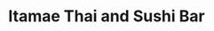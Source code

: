 ---
layout: place
title: "Itamae Thai and Sushi Bar"
permalink: /pennsylvania/pittsburgh/itamae-thai-and-sushi-bar.html
stateAbbr: PA
stateName: Pennsylvania
cityName: Pittsburgh
seo:
  name: "Itamae Thai and Sushi Bar"
  type: Restaurant
  links: https://www.itamaethaisushi.com/
description: "Itamae Thai and Sushi Bar serves delicious sushi in Pittsburgh, Pennsylvania. Try fresh Japanese dishes for a great dining experience. Available for takeout, delivery, lunch, and dinner."
place_id: ChIJy1c2JOD3NIgRGMmNPXgbUmk
photos:
  - name: >-
      places/ChIJy1c2JOD3NIgRGMmNPXgbUmk/photos/AeeoHcIPNz-8SwdxZNaJt7hIBMvrapn9m6kvCX-Fv4wxRrt8wJmV5tVWc305G7XkOI02m4JZSpWYkknZpfBqpl_zz3yKO-1c5tL1DcOKt_8sYh_ObIUjdjrWADbeDPfKSm-gAFXBXfUJb__YTb3b6C6rEONOCj0OD0LEXCO2-uKyBATpFYHz-gXH2yoAokzQYBTbFWywBnD8A4848YF2l2OxuyMQqExZKJcGqaXG50J0nYUpgQWmIe9JjzPRQPowIcPX895SvWxm1z4lx0NVdXwlmLjtea4ZqfSeB71HynvMRhRfYQ
    widthPx: 1536
    heightPx: 2048
    authorAttributions:
      - displayName: Itamae Thai and Sushi Bar
        uri: https://maps.google.com/maps/contrib/114228252283751663422
        photoUri: >-
          https://lh3.googleusercontent.com/a-/ALV-UjVmyNYn3r4NyioQAbV2Q9qzPYLMkO6JRKlflG_jTk4bkLp5XbM=s100-p-k-no-mo
    flagContentUri: >-
      https://www.google.com/local/imagery/report/?cb_client=maps_api_places.places_api&image_key=!1e10!2sAF1QipOZtAxxHgHL_zoDnhxbJIFQ0aqgHHhPhvot47rh&hl=en-US
    googleMapsUri: >-
      https://www.google.com/maps/place//data=!3m4!1e2!3m2!1sAF1QipOZtAxxHgHL_zoDnhxbJIFQ0aqgHHhPhvot47rh!2e10!4m2!3m1!1s0x8834f7e0243657cb:0x69521b783d8dc918
  - name: >-
      places/ChIJy1c2JOD3NIgRGMmNPXgbUmk/photos/AeeoHcImd4xYL23vRsEbOjUyaF1WwtGWu43fSp8cNh6AcukDQGnd32riVp1FZX6QpN0kJWvtAOMPY_M4EeBwU53mhaX0cUQlmgMsRtkUg_mQEtw6TK_VwiHnPPESGRSJur5lpj7pc3Xw9AuMt33gJRV__4sVqgEDRnILsmhXD6PF9eFGs1GrrlB3qaAjwek201C6Z2xmOsKBjMxNchMofMogSaFzQF9th5-896NFKRofuUbSj9ZBuVJmlxZdntffCg6sP-DPBLN5sI3oAa2GK9ADsOVU7xoJP-Jo4og6vAHYnAjxnsrY87RZT4kUEjLumlmOqFhKOoZTCbtkp4oVLm2IG0H2Rxr36ADRt1oVy2c54wZ_Kef7iBQqudny2_bTOBR18iO-3IM_i9PO7zD2piPuCgGwjmfZdA6M4_ytKMHKi_UOgFsG
    widthPx: 3271
    heightPx: 1840
    authorAttributions:
      - displayName: Brenda Johannesen
        uri: https://maps.google.com/maps/contrib/111818219304589312101
        photoUri: >-
          https://lh3.googleusercontent.com/a-/ALV-UjX2wQcgJoXUIPoyqpzF62PgKbTDopTFjFaePzi0h5XVvbymTb_a=s100-p-k-no-mo
    flagContentUri: >-
      https://www.google.com/local/imagery/report/?cb_client=maps_api_places.places_api&image_key=!1e10!2sCIHM0ogKEICAgMDIiPfsvAE&hl=en-US
    googleMapsUri: >-
      https://www.google.com/maps/place//data=!3m4!1e2!3m2!1sCIHM0ogKEICAgMDIiPfsvAE!2e10!4m2!3m1!1s0x8834f7e0243657cb:0x69521b783d8dc918
  - name: >-
      places/ChIJy1c2JOD3NIgRGMmNPXgbUmk/photos/AeeoHcJm2RmDNnfv38uOqCLNI0_mLWuuV4eKlzLgBMXtZNYEnzH8zWfXbIVfjPKziDCpej9rUucY5ySNpmiBrCzwZdpXJrY867ZF7RdpyDxIn_s62W-5GNtKYAupyIN9ExxLxxEysmQ0Hjdti1ZDgOYN6d4aTDXpFp4aSqoP4wctPKyEoNzbylXsu9iSMgi4FjBMu5FKpX1Cg3dCusvLQJn3aOkctPd1cXv_E7ZPzj-k10gokMjQnaTd5e4hlLsVngm3kYQhbZqC7YxolH8jsTgGBxZDem1aafMeSsWgkUoNq-G3iw
    widthPx: 2880
    heightPx: 2304
    authorAttributions:
      - displayName: Itamae Thai and Sushi Bar
        uri: https://maps.google.com/maps/contrib/114228252283751663422
        photoUri: >-
          https://lh3.googleusercontent.com/a-/ALV-UjVmyNYn3r4NyioQAbV2Q9qzPYLMkO6JRKlflG_jTk4bkLp5XbM=s100-p-k-no-mo
    flagContentUri: >-
      https://www.google.com/local/imagery/report/?cb_client=maps_api_places.places_api&image_key=!1e10!2sAF1QipNpVHCwOReAfa9DPGvhxTvEPhTK7B1scMSw2lTL&hl=en-US
    googleMapsUri: >-
      https://www.google.com/maps/place//data=!3m4!1e2!3m2!1sAF1QipNpVHCwOReAfa9DPGvhxTvEPhTK7B1scMSw2lTL!2e10!4m2!3m1!1s0x8834f7e0243657cb:0x69521b783d8dc918
  - name: >-
      places/ChIJy1c2JOD3NIgRGMmNPXgbUmk/photos/AeeoHcJCO4-cVMe2DUl8rf8fmKdLu49hE_U8G0t3qShq26wi9zZ2JSIkTFKPO6ZYb3qTVMsAnHRmTSiCRpt_H4xD-Fv_iUl2Kingad6t_TRpuDvrVmsRDQKF91T8Ok3S_4c4jGcFG3DnPvEjm4gbmu6WRSzsiGNcunY-aYXsMLnN_iwPHcNNZwAZu-lRDyPeK7qiX6-QWxhZ7m_7ZPp7GgsPYStDRZuyQ03TJHyY5ZoYmmE5tb-xao-OpTbQbLw-Ikq7glJE067Gcm78NqqJ-P0VWs8yBj_cgv7g38ymtt8WGwO4ug
    widthPx: 2880
    heightPx: 2304
    authorAttributions:
      - displayName: Itamae Thai and Sushi Bar
        uri: https://maps.google.com/maps/contrib/114228252283751663422
        photoUri: >-
          https://lh3.googleusercontent.com/a-/ALV-UjVmyNYn3r4NyioQAbV2Q9qzPYLMkO6JRKlflG_jTk4bkLp5XbM=s100-p-k-no-mo
    flagContentUri: >-
      https://www.google.com/local/imagery/report/?cb_client=maps_api_places.places_api&image_key=!1e10!2sAF1QipPjrRLPo4gQGlIQO-VeaMfl-dsWW-Bwt201WhM4&hl=en-US
    googleMapsUri: >-
      https://www.google.com/maps/place//data=!3m4!1e2!3m2!1sAF1QipPjrRLPo4gQGlIQO-VeaMfl-dsWW-Bwt201WhM4!2e10!4m2!3m1!1s0x8834f7e0243657cb:0x69521b783d8dc918
  - name: >-
      places/ChIJy1c2JOD3NIgRGMmNPXgbUmk/photos/AeeoHcIMkGC_4_wp1AaGWG1WmTcZxy8hGtBUB7-v3i3LXPaUqcfT2GStnFLucUmX-34wcJlkL7VnBTHh7ne2DpYFnRLXR2Suk8OZmEHTAtmng3Y5_oZ5a1GdafREEW2ADVqsk_LUTOeTk6DEGH2rGKR5uwz3rB_6RPbs-W9YzDpYZ_vNekNpWOPvWAWhJaZ0cCoAxW1qGl-UW7_6Z319mt0uHK9aS-jvpKfEnJlUL6LMJAl_sCDkHRDUGV-lENPpMblzqdchEfNKcqvpS4veuCFZRvsHlhMadCSR1_NVIlBRtNXVzA
    widthPx: 2880
    heightPx: 2304
    authorAttributions:
      - displayName: Itamae Thai and Sushi Bar
        uri: https://maps.google.com/maps/contrib/114228252283751663422
        photoUri: >-
          https://lh3.googleusercontent.com/a-/ALV-UjVmyNYn3r4NyioQAbV2Q9qzPYLMkO6JRKlflG_jTk4bkLp5XbM=s100-p-k-no-mo
    flagContentUri: >-
      https://www.google.com/local/imagery/report/?cb_client=maps_api_places.places_api&image_key=!1e10!2sAF1QipNd_gpme539ZPmuy35DcgDsnmPmWQ1T0V3w5Yzu&hl=en-US
    googleMapsUri: >-
      https://www.google.com/maps/place//data=!3m4!1e2!3m2!1sAF1QipNd_gpme539ZPmuy35DcgDsnmPmWQ1T0V3w5Yzu!2e10!4m2!3m1!1s0x8834f7e0243657cb:0x69521b783d8dc918
  - name: >-
      places/ChIJy1c2JOD3NIgRGMmNPXgbUmk/photos/AeeoHcIfl7ofRF-kWlsD6FNjVIU4qmGTS7hpRhOTe4kn8bVkbN6W9j2ux42mMcuSMRRHWytE6bGNBwyANF9Zr6w5sYKCSJp9cZGs6CwkGq-mnT7NjcgINivlJeNOt4W1yp3q97rucVgBgJLkrjGcZleGT2iN8-d6lPhECbG1XK9fR-KC9USWxYsixiBYD702_f43R6geIJpgy_-aPCL2ry4txcvMLoBarc8Qlu3olnMSeHqQPu-pwWfHzeHw3fMjSdeccnw8p8E-mmpKHPcujn4lijSBfuqrHWigUppEvknZsXLjGQ
    widthPx: 2880
    heightPx: 2304
    authorAttributions:
      - displayName: Itamae Thai and Sushi Bar
        uri: https://maps.google.com/maps/contrib/114228252283751663422
        photoUri: >-
          https://lh3.googleusercontent.com/a-/ALV-UjVmyNYn3r4NyioQAbV2Q9qzPYLMkO6JRKlflG_jTk4bkLp5XbM=s100-p-k-no-mo
    flagContentUri: >-
      https://www.google.com/local/imagery/report/?cb_client=maps_api_places.places_api&image_key=!1e10!2sAF1QipM5EV3ioLQth-OHmJ0kydIMrCnKDqvwovJWYx3O&hl=en-US
    googleMapsUri: >-
      https://www.google.com/maps/place//data=!3m4!1e2!3m2!1sAF1QipM5EV3ioLQth-OHmJ0kydIMrCnKDqvwovJWYx3O!2e10!4m2!3m1!1s0x8834f7e0243657cb:0x69521b783d8dc918
  - name: >-
      places/ChIJy1c2JOD3NIgRGMmNPXgbUmk/photos/AeeoHcL5UPn6h6ihAEUdtA8MQHhRdypONkme0ms81K1NpzvEXJaAhTlIRLgkKLHoF7Yb4EmC00c38BX4Vw-91Zv42ZXWuRumK1J_auacydnHPB-xJqouMBZHHYyb28_uxESnqZCY-6Tt3u7XAKG3jJrEubI_9jvobQFLrUiJ0jvn2lt9p6lWYUNlftl86sAvptD6sydQ54n_Pp3eCnt-rWh1GAbJAnKnJrTQo2SwsKMbBJAlyW8foGWcyb6qntCKTtZVFnTDkK10vOcfGRb-9fYExlMiDdsocsgOBj9iFN4kBVdDtg
    widthPx: 2880
    heightPx: 2304
    authorAttributions:
      - displayName: Itamae Thai and Sushi Bar
        uri: https://maps.google.com/maps/contrib/114228252283751663422
        photoUri: >-
          https://lh3.googleusercontent.com/a-/ALV-UjVmyNYn3r4NyioQAbV2Q9qzPYLMkO6JRKlflG_jTk4bkLp5XbM=s100-p-k-no-mo
    flagContentUri: >-
      https://www.google.com/local/imagery/report/?cb_client=maps_api_places.places_api&image_key=!1e10!2sAF1QipOxPjFsN_qdGgZDTVfquLDQlVhm0DFjOYma_oy6&hl=en-US
    googleMapsUri: >-
      https://www.google.com/maps/place//data=!3m4!1e2!3m2!1sAF1QipOxPjFsN_qdGgZDTVfquLDQlVhm0DFjOYma_oy6!2e10!4m2!3m1!1s0x8834f7e0243657cb:0x69521b783d8dc918
  - name: >-
      places/ChIJy1c2JOD3NIgRGMmNPXgbUmk/photos/AeeoHcI6uluGcZAvDDOdiWoViY0tL7tUsD68P2WhrQh3YqnZAT5DhKD4SXvAHKUjx0mZPXpOZBx88dpbslPxqajsZPbjWIf-Q2EEPivsoIitAfjG99r2pFP7Kj_fJ3xbAgiQH6dq__avg1WMMxpiJlo-E5vVDgW2KGlhnq17csBGcTqfUj-z4lysS0sO69sd2R8OT-hzhdag2jsKY9JX6huEvz6yRcjqBzO43cSenSW-1SaeuIlURADZ8Ins2w75iEV9-9bIeIzcFBT3JQSOeufwaCVQ2QoE_5A03jMb82sW-tbWie3_QZYyIE6bUQErNWSrmkwUheIwh60jojxRkWDXZwjW0_-MyYc3IpQPK_zNBPmZHYDxs_szy9WHO1Lby2AFr88fEp55rVEc8snUt2N1-a6JaNNAKRtDGPPtF_tXenZo2N2o
    widthPx: 3024
    heightPx: 4032
    authorAttributions:
      - displayName: Svetlana Bogdanova
        uri: https://maps.google.com/maps/contrib/108202999415547443319
        photoUri: >-
          https://lh3.googleusercontent.com/a/ACg8ocKLHt_E_ySWR6zp55jiRaM52umHu-0N2FOv9eV2fBDSD6qpRQ=s100-p-k-no-mo
    flagContentUri: >-
      https://www.google.com/local/imagery/report/?cb_client=maps_api_places.places_api&image_key=!1e10!2sCIHM0ogKEICAgMCIifKX-AE&hl=en-US
    googleMapsUri: >-
      https://www.google.com/maps/place//data=!3m4!1e2!3m2!1sCIHM0ogKEICAgMCIifKX-AE!2e10!4m2!3m1!1s0x8834f7e0243657cb:0x69521b783d8dc918
  - name: >-
      places/ChIJy1c2JOD3NIgRGMmNPXgbUmk/photos/AeeoHcJq0ws9UY8Cm8jOtZpiiDXGpLrRcoTfGyOwE9tWM8dRbb8K0U7N3IDY_QWkkDj013sxc8zIvMPvDrpjV-bybkSnJfgCD8i97nZmCc9JGL34-TCqppvu0g92mmsmZmoKJAPdMUXsVtV9bjRR6Jpys9c8W5wN4HAdwjb8_VOdnQ6vqHzjkAMM2ch-I3MGIobmhsRv2bOZn6KrGe-srlbV6AlB6cRevmvZpE3_8sEF7iBqdcqxYkeulyxFWwjljFKciSOyIfRX2e31-JUqAa5QHWoEhH885dczGO4jA1chXvFsq23PA1tktuUip-9Y1uaQ-RxTmyGAD5kqWmKm5QbQ17_ZKYX80eY5eW4MCRNSeH7moc416LdnLCP9hJ5j0r2ixRmxPCbBp-zKZJQ8L8Bulrwpqh7RKrpY7eYqeyxbsuMr9g
    widthPx: 2992
    heightPx: 2992
    authorAttributions:
      - displayName: Chris Tricarico
        uri: https://maps.google.com/maps/contrib/103449636871655374454
        photoUri: >-
          https://lh3.googleusercontent.com/a-/ALV-UjV2pG0lfonkT0Cmmf3Ln9MsHqGYYzdBkFLDRvzX0esXuYKtoRfo=s100-p-k-no-mo
    flagContentUri: >-
      https://www.google.com/local/imagery/report/?cb_client=maps_api_places.places_api&image_key=!1e10!2sCIHM0ogKEICAgICrqN_vEg&hl=en-US
    googleMapsUri: >-
      https://www.google.com/maps/place//data=!3m4!1e2!3m2!1sCIHM0ogKEICAgICrqN_vEg!2e10!4m2!3m1!1s0x8834f7e0243657cb:0x69521b783d8dc918
  - name: >-
      places/ChIJy1c2JOD3NIgRGMmNPXgbUmk/photos/AeeoHcJGzjNQFo2sQB3fvismMhDec4ZlRRxzq9xBleF-qdlpcPQu8ilGqXj84klOdRo_QZ4G1TdIdTcvJcBRe7ESlf6y46bALp_c_y3_9NhXhXFh3XLodeoQxVjV0XJpv2hfR0GTJR0Y5xHm5JROKL2OXDA3Afn6JQAskU0EuE3ZWXhtDPlipogarXJ50RttnmbdbgcMp0hrIdcozxl4k4wZ8bvD_rjXEiZXIpHvfKpJCHq1bZsZn5oaBQvl2yCdmjHFoi6bmk7KtyTQcVUr-MW8DXpmdZbauwKFPmikvvL9Cek8vVjxC7FGiWi33KkJ-do3sLAbpgKe6HtkTW_NCQeUf5doLWUnKvndy9twx3_0dmDpKRGbHqGZ5_qmu8DQTe8ygonUNPHWHTLsE3Z35eEwXd7JAMbAthms85mGy2BpncJH81Yr
    widthPx: 2992
    heightPx: 2992
    authorAttributions:
      - displayName: Chris Tricarico
        uri: https://maps.google.com/maps/contrib/103449636871655374454
        photoUri: >-
          https://lh3.googleusercontent.com/a-/ALV-UjV2pG0lfonkT0Cmmf3Ln9MsHqGYYzdBkFLDRvzX0esXuYKtoRfo=s100-p-k-no-mo
    flagContentUri: >-
      https://www.google.com/local/imagery/report/?cb_client=maps_api_places.places_api&image_key=!1e10!2sCIHM0ogKEICAgIDXrIGXrwE&hl=en-US
    googleMapsUri: >-
      https://www.google.com/maps/place//data=!3m4!1e2!3m2!1sCIHM0ogKEICAgIDXrIGXrwE!2e10!4m2!3m1!1s0x8834f7e0243657cb:0x69521b783d8dc918
address: 193 Castle Shannon Blvd, Pittsburgh, PA 15228, USA
street: 193 Castle Shannon Blvd
city: Pittsburgh
state: PA
zip: '15228'
country: USA
neighborhood: null
latitude: '40.377825'
longitude: '-80.040337'
accessibility_options:
  wheelchairAccessibleParking: false
  wheelchairAccessibleEntrance: true
  wheelchairAccessibleRestroom: true
  wheelchairAccessibleSeating: true
business_status: OPERATIONAL
name: Itamae Thai and Sushi Bar
google_maps_links:
  directionsUri: >-
    https://www.google.com/maps/dir//''/data=!4m7!4m6!1m1!4e2!1m2!1m1!1s0x8834f7e0243657cb:0x69521b783d8dc918!3e0
  placeUri: https://maps.google.com/?cid=7589158525315434776
  writeAReviewUri: >-
    https://www.google.com/maps/place//data=!4m3!3m2!1s0x8834f7e0243657cb:0x69521b783d8dc918!12e1
  reviewsUri: >-
    https://www.google.com/maps/place//data=!4m4!3m3!1s0x8834f7e0243657cb:0x69521b783d8dc918!9m1!1b1
  photosUri: >-
    https://www.google.com/maps/place//data=!4m3!3m2!1s0x8834f7e0243657cb:0x69521b783d8dc918!10e5
primary_type: Asian Restaurant
opening_hours:
  regular: null
  current: null
secondary_opening_hours:
  regular:
    weekdayDescriptions: null
    type: null
  current:
    weekdayDescriptions: null
    type: null
phone: (412) 345-8920
price_level: PRICE_LEVEL_MODERATE
price_range: $20 &ndash; $30
rating: '4.9'
rating_count: 0
website: https://www.itamaethaisushi.com/
reviews:
  - name: >-
      places/ChIJy1c2JOD3NIgRGMmNPXgbUmk/reviews/ChZDSUhNMG9nS0VJQ0FnTUNJaWZLWFdBEAE
    relativePublishTimeDescription: a week ago
    rating: 5
    text:
      text: >-
        Super fresh fish and delicious dishes all around. Family owned and
        operated business with friendly and caring employees. The restaurant is
        on a smaller side, so reservations might be wise on busy night. Parking
        might also be difficult to find on busy nights but this restaurant is
        totally worth it!
      languageCode: en
    originalText:
      text: >-
        Super fresh fish and delicious dishes all around. Family owned and
        operated business with friendly and caring employees. The restaurant is
        on a smaller side, so reservations might be wise on busy night. Parking
        might also be difficult to find on busy nights but this restaurant is
        totally worth it!
      languageCode: en
    authorAttribution:
      displayName: Svetlana Bogdanova
      uri: https://www.google.com/maps/contrib/108202999415547443319/reviews
      photoUri: >-
        https://lh3.googleusercontent.com/a/ACg8ocKLHt_E_ySWR6zp55jiRaM52umHu-0N2FOv9eV2fBDSD6qpRQ=s128-c0x00000000-cc-rp-mo
    publishTime: '2025-04-03T00:43:12.812918Z'
    flagContentUri: >-
      https://www.google.com/local/review/rap/report?postId=ChZDSUhNMG9nS0VJQ0FnTUNJaWZLWFdBEAE&d=17924085&t=1
    googleMapsUri: >-
      https://www.google.com/maps/reviews/data=!4m6!14m5!1m4!2m3!1sChZDSUhNMG9nS0VJQ0FnTUNJaWZLWFdBEAE!2m1!1s0x8834f7e0243657cb:0x69521b783d8dc918
  - name: >-
      places/ChIJy1c2JOD3NIgRGMmNPXgbUmk/reviews/ChZDSUhNMG9nS0VJQ0FnTURRM043M2VBEAE
    relativePublishTimeDescription: a month ago
    rating: 4
    text:
      text: >-
        Nice little establishment, though it's more of a takeout spot with
        limited seating. I visited on Valentine's Day, a Friday evening, so I
        expected some chaos. However, no one greeted us upon entry, and it
        turned into a bit of a free-for-all to get the attention of the
        waitstaff, whether for dine-in or takeout. We had finished plates and
        empty glasses on the edge of our table, making it easy for the
        waitresses to clear, but they walked past several times without picking
        them up or acknowledging us for a refill. The sushi was fresh and
        decent, but not great which is why I rate it 4 out of 5. We waited over
        1.5 hours for our meal. Hopefully, they’ll be better prepared for next
        Valentine’s Day to avoid the same confusion and delays.
      languageCode: en
    originalText:
      text: >-
        Nice little establishment, though it's more of a takeout spot with
        limited seating. I visited on Valentine's Day, a Friday evening, so I
        expected some chaos. However, no one greeted us upon entry, and it
        turned into a bit of a free-for-all to get the attention of the
        waitstaff, whether for dine-in or takeout. We had finished plates and
        empty glasses on the edge of our table, making it easy for the
        waitresses to clear, but they walked past several times without picking
        them up or acknowledging us for a refill. The sushi was fresh and
        decent, but not great which is why I rate it 4 out of 5. We waited over
        1.5 hours for our meal. Hopefully, they’ll be better prepared for next
        Valentine’s Day to avoid the same confusion and delays.
      languageCode: en
    authorAttribution:
      displayName: Phillip Strano
      uri: https://www.google.com/maps/contrib/100983098226246343858/reviews
      photoUri: >-
        https://lh3.googleusercontent.com/a/ACg8ocL4ysAft1_pc9t29jLYbzX0t3i7IzYIq6d9gdpG3Bgl3l936Q=s128-c0x00000000-cc-rp-mo-ba5
    publishTime: '2025-03-09T18:14:04.137454Z'
    flagContentUri: >-
      https://www.google.com/local/review/rap/report?postId=ChZDSUhNMG9nS0VJQ0FnTURRM043M2VBEAE&d=17924085&t=1
    googleMapsUri: >-
      https://www.google.com/maps/reviews/data=!4m6!14m5!1m4!2m3!1sChZDSUhNMG9nS0VJQ0FnTURRM043M2VBEAE!2m1!1s0x8834f7e0243657cb:0x69521b783d8dc918
  - name: >-
      places/ChIJy1c2JOD3NIgRGMmNPXgbUmk/reviews/ChZDSUhNMG9nS0VJQ0FnTURJaVBmc1hBEAE
    relativePublishTimeDescription: a week ago
    rating: 5
    text:
      text: >-
        Absolutely fantastic gem. Food is prepared so beautifully and the taste
        is spectacular. The Pittsburgh roll was a particular favorite, and the
        spring rolls are so fresh and crunchy. Highly recommend.
      languageCode: en
    originalText:
      text: >-
        Absolutely fantastic gem. Food is prepared so beautifully and the taste
        is spectacular. The Pittsburgh roll was a particular favorite, and the
        spring rolls are so fresh and crunchy. Highly recommend.
      languageCode: en
    authorAttribution:
      displayName: Brenda Johannesen
      uri: https://www.google.com/maps/contrib/111818219304589312101/reviews
      photoUri: >-
        https://lh3.googleusercontent.com/a-/ALV-UjX2wQcgJoXUIPoyqpzF62PgKbTDopTFjFaePzi0h5XVvbymTb_a=s128-c0x00000000-cc-rp-mo
    publishTime: '2025-04-06T14:55:51.406728Z'
    flagContentUri: >-
      https://www.google.com/local/review/rap/report?postId=ChZDSUhNMG9nS0VJQ0FnTURJaVBmc1hBEAE&d=17924085&t=1
    googleMapsUri: >-
      https://www.google.com/maps/reviews/data=!4m6!14m5!1m4!2m3!1sChZDSUhNMG9nS0VJQ0FnTURJaVBmc1hBEAE!2m1!1s0x8834f7e0243657cb:0x69521b783d8dc918
  - name: >-
      places/ChIJy1c2JOD3NIgRGMmNPXgbUmk/reviews/ChdDSUhNMG9nS0VJQ0FnTURBaExPXzN3RRAB
    relativePublishTimeDescription: 2 months ago
    rating: 5
    text:
      text: >-
        Sushi boat was beautiful & delicious. Super fresh and perfectly cut
        sashimi. The Thai iced tea is a must try 🧋


        Pictured: sushi boat 1, Mt. Lebanon roll, banana tempura & mango sticky
        rice 🍚 🥭


        I will definitely be back 💕
      languageCode: en
    originalText:
      text: >-
        Sushi boat was beautiful & delicious. Super fresh and perfectly cut
        sashimi. The Thai iced tea is a must try 🧋


        Pictured: sushi boat 1, Mt. Lebanon roll, banana tempura & mango sticky
        rice 🍚 🥭


        I will definitely be back 💕
      languageCode: en
    authorAttribution:
      displayName: Allyson Curry
      uri: https://www.google.com/maps/contrib/101684273660922051606/reviews
      photoUri: >-
        https://lh3.googleusercontent.com/a/ACg8ocIF7rlsHqvZdLQ-9PILaAKbUZkErJ_O14CfX-rGXM3m9Igo0Q=s128-c0x00000000-cc-rp-mo
    publishTime: '2025-02-07T00:53:25.035620Z'
    flagContentUri: >-
      https://www.google.com/local/review/rap/report?postId=ChdDSUhNMG9nS0VJQ0FnTURBaExPXzN3RRAB&d=17924085&t=1
    googleMapsUri: >-
      https://www.google.com/maps/reviews/data=!4m6!14m5!1m4!2m3!1sChdDSUhNMG9nS0VJQ0FnTURBaExPXzN3RRAB!2m1!1s0x8834f7e0243657cb:0x69521b783d8dc918
  - name: >-
      places/ChIJy1c2JOD3NIgRGMmNPXgbUmk/reviews/ChdDSUhNMG9nS0VJQ0FnTURJd08yUDZ3RRAB
    relativePublishTimeDescription: a week ago
    rating: 4
    text:
      text: >-
        My normal order to try any new Thai restaurant is Pad See-ew with
        chicken at 50% of heat scale and order of Crab Rangoon. The Pad See-ew
        was at medium heat and eating it was a little inconsistent with some
        bites being no heat and others being intense and Crab Rangoon was just
        too large for contents ratio and over fried. Overall just average and
        nothing memorable to makes me guaranteed to return, if I'm walking by in
        a few months and craving Thai or sushi I'll give them another shot as
        the staff is personable, location is convenient and the feel of
        everything is welcoming.


        The only real negative is the universal problem of price but I
        understand why they're set the way they are. So if you're thinking about
        a budget, check up to date menu prices first.
      languageCode: en
    originalText:
      text: >-
        My normal order to try any new Thai restaurant is Pad See-ew with
        chicken at 50% of heat scale and order of Crab Rangoon. The Pad See-ew
        was at medium heat and eating it was a little inconsistent with some
        bites being no heat and others being intense and Crab Rangoon was just
        too large for contents ratio and over fried. Overall just average and
        nothing memorable to makes me guaranteed to return, if I'm walking by in
        a few months and craving Thai or sushi I'll give them another shot as
        the staff is personable, location is convenient and the feel of
        everything is welcoming.


        The only real negative is the universal problem of price but I
        understand why they're set the way they are. So if you're thinking about
        a budget, check up to date menu prices first.
      languageCode: en
    authorAttribution:
      displayName: Nick Elzer
      uri: https://www.google.com/maps/contrib/116707012249899411480/reviews
      photoUri: >-
        https://lh3.googleusercontent.com/a-/ALV-UjV0XARdaU69__Y353YIRW9kx5AQdefaLkLV5BW8qrAD2KbiYwPy=s128-c0x00000000-cc-rp-mo-ba4
    publishTime: '2025-04-06T03:55:24.430968Z'
    flagContentUri: >-
      https://www.google.com/local/review/rap/report?postId=ChdDSUhNMG9nS0VJQ0FnTURJd08yUDZ3RRAB&d=17924085&t=1
    googleMapsUri: >-
      https://www.google.com/maps/reviews/data=!4m6!14m5!1m4!2m3!1sChdDSUhNMG9nS0VJQ0FnTURJd08yUDZ3RRAB!2m1!1s0x8834f7e0243657cb:0x69521b783d8dc918
parking_options:
  freeStreetParking: true
payment_options:
  acceptsCreditCards: true
  acceptsDebitCards: true
  acceptsCashOnly: false
  acceptsNfc: true
allow_dogs: null
curbside_pickup: false
delivery: true
dine_in: true
good_for_children: true
good_for_groups: null
good_for_sports: false
live_music: false
menu_for_children: true
outdoor_seating: null
reservable: true
restroom: true
serves_beer: null
serves_breakfast: null
serves_brunch: null
serves_cocktails: null
serves_coffee: null
serves_dinner: true
serves_dessert: true
serves_lunch: true
serves_vegetarian_food: true
serves_wine: null
takeout: true
update_category: essentials
summary: null

---